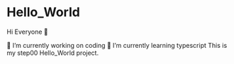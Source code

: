 # Hello_World
Hi Everyone 👋

🔭 I’m currently working on coding
🌱 I’m currently learning typescript
This is my step00 Hello_World project.
